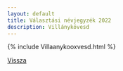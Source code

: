```yaml
---
layout: default
title: Választási névjegyzék 2022
description: Villánykövesd
---
```


{% include Villaanykooxvesd.html %}

[Vissza](./)